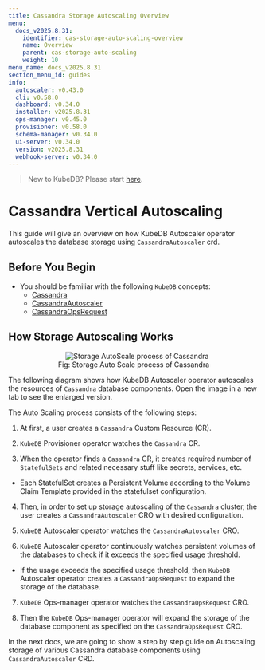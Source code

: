 ```yaml
---
title: Cassandra Storage Autoscaling Overview
menu:
  docs_v2025.8.31:
    identifier: cas-storage-auto-scaling-overview
    name: Overview
    parent: cas-storage-auto-scaling
    weight: 10
menu_name: docs_v2025.8.31
section_menu_id: guides
info:
  autoscaler: v0.43.0
  cli: v0.58.0
  dashboard: v0.34.0
  installer: v2025.8.31
  ops-manager: v0.45.0
  provisioner: v0.58.0
  schema-manager: v0.34.0
  ui-server: v0.34.0
  version: v2025.8.31
  webhook-server: v0.34.0
---
```


> New to KubeDB? Please start [here](/docs/v2025.8.31/README).

# Cassandra Vertical Autoscaling

This guide will give an overview on how KubeDB Autoscaler operator autoscales the database storage using `CassandraAutoscaler` crd.

## Before You Begin

- You should be familiar with the following `KubeDB` concepts:
  - [Cassandra](/docs/v2025.8.31/guides/cassandra/concepts/cassandra)
  - [CassandraAutoscaler](/docs/v2025.8.31/guides/cassandra/concepts/cassandraautoscaler)
  - [CassandraOpsRequest](/docs/v2025.8.31/guides/cassandra/concepts/cassandraopsrequest)

## How Storage Autoscaling Works

<figure align="center">
  <img alt="Storage AutoScale process of Cassandra" src="/docs/v2025.8.31/images/day-2-operation/cassandra/storageAutoScale.svg">
<figcaption align="center">Fig: Storage Auto Scale process of Cassandra</figcaption>
</figure>

The following diagram shows how KubeDB Autoscaler operator autoscales the resources of `Cassandra` database components. Open the image in a new tab to see the enlarged version.


The Auto Scaling process consists of the following steps:

1. At first, a user creates a `Cassandra` Custom Resource (CR).

2. `KubeDB` Provisioner  operator watches the `Cassandra` CR.

3. When the operator finds a `Cassandra` CR, it creates required number of `StatefulSets` and related necessary stuff like secrets, services, etc.

- Each StatefulSet creates a Persistent Volume according to the Volume Claim Template provided in the statefulset configuration.

4. Then, in order to set up storage autoscaling of the `Cassandra` cluster, the user creates a `CassandraAutoscaler` CRO with desired configuration.

5. `KubeDB` Autoscaler operator watches the `CassandraAutoscaler` CRO.

6. `KubeDB` Autoscaler operator continuously watches persistent volumes of the databases to check if it exceeds the specified usage threshold.
- If the usage exceeds the specified usage threshold, then `KubeDB` Autoscaler operator creates a `CassandraOpsRequest` to expand the storage of the database. 
   
7. `KubeDB` Ops-manager operator watches the `CassandraOpsRequest` CRO.

8. Then the `KubeDB` Ops-manager operator will expand the storage of the database component as specified on the `CassandraOpsRequest` CRO.

In the next docs, we are going to show a step by step guide on Autoscaling storage of various Cassandra database components using `CassandraAutoscaler` CRD.
